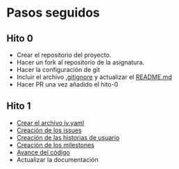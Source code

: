 # Pasos seguidos

## Hito 0

- Crear el repositorio del proyecto.
- Hacer un fork al repositorio de la asignatura.
- Hacer la configuración de git
- Incluir el archivo [.gitignore](./.gitignore) y actualizar el [README.md](./README.md)
- Hacer PR una vez añadido el hito-0

## Hito 1

- [Crear el archivo iv.yaml](./iv.yaml)
- [Creación de los issues](https://github.com/miguelfdez99/MyOutlet/issues?q=is%3Aissue+is%3Aclosed)
- [Creación de las historias de usuario](https://github.com/miguelfdez99/MyOutlet/issues?q=is%3Aopen+is%3Aissue+label%3Auser-stories)
- [Creación de los milestones](https://github.com/miguelfdez99/MyOutlet/milestones)
- [Avance del código](https://github.com/miguelfdez99/MyOutlet/tree/master/src) 
- Actualizar la documentación
